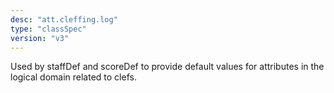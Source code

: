 ```yaml
---
desc: "att.cleffing.log"
type: "classSpec"
version: "v3"
---
```


Used by staffDef and scoreDef to provide default values for attributes in the logical
domain related to clefs.